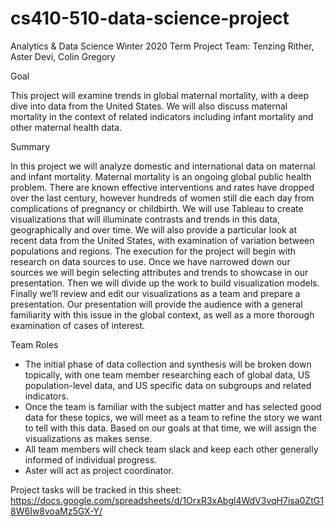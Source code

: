 # cs410-510-data-science-project

Analytics & Data Science Winter 2020 Term Project 
Team: Tenzing Rither, Aster Devi, Colin Gregory


Goal 

This project will examine trends in global maternal mortality, with a deep dive into data from the United States. We will also discuss maternal mortality in the context of related indicators including infant mortality and other maternal health data.  


Summary

  In this project we will analyze domestic and international data on maternal and infant mortality.  Maternal mortality is an ongoing global public health problem. There are known effective interventions and rates have dropped over the last century, however hundreds of women still die each day from complications of pregnancy or childbirth. 
We will use Tableau to create visualizations that will illuminate contrasts and trends in this data, geographically and over time. We will also provide a particular look at recent data from the United States, with examination of variation between populations and regions. 
The execution for the project will begin with research on data sources to use. Once we have narrowed down our sources we will begin selecting attributes and trends to showcase in our presentation. Then we will divide up the work to build visualization models. Finally we’ll review and edit our visualizations as a team and prepare a presentation. Our presentation will provide the audience with a general familiarity with this issue in the global context, as well as a more thorough examination of cases of interest.

Team Roles
* The initial phase of data collection and synthesis will be broken down topically, with one team member researching each of global data, US population-level data, and US specific data on subgroups and related indicators.  
* Once the team is familiar with the subject matter and has selected good data for these topics, we will meet as a team to refine the story we want to tell with this data. Based on our goals at that time, we will assign the visualizations as makes sense. 
* All team members will check team slack and keep each other generally informed of individual progress.
* Aster will act as project coordinator. 


Project tasks will be tracked in this sheet: https://docs.google.com/spreadsheets/d/1OrxR3xAbgl4WdV3vqH7isa0ZtG18W6Iw8voaMz5GX-Y/
